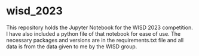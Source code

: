 # wisd_2023

This repository holds the Jupyter Notebook for the WISD 2023 competition. I have also included a python file of that notebook for ease of use. The necessary packages and versions are in the requirements.txt file and all data is from the data given to me by the WISD group. 
